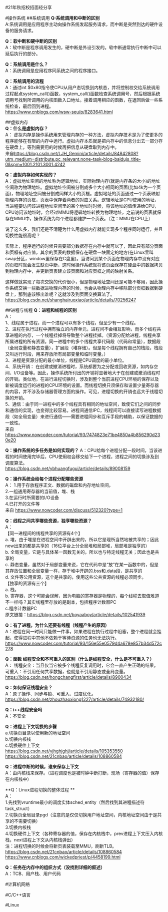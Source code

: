 #21年秋招校招面经分享



#操作系统
##系统调用
**Q:系统调用和中断的区别**  
A:系统调用是应用程序主动向操作系统发起服务请求，而中断是突然到达的硬件设备的服务请求。

**Q：软中断和硬中断的区别**   
A：软中断是程序调用发生的，硬中断是外设引发的。软中断通常执行中断中可以延后执行的部分。

**Q：系统调用是什么？**  
A：系统调用是应用程序同系统之间的程序接口。

**Q：系统调用的流程**  
A：通过int $0x80指令使CPU从用户态切换到内核态，并将控制权交给系统调用过程起点system_call()函数，system_call()函数检查系统调用号，然后根据系统调用号找到所调用的内核函数入口地址。接着调用相应的函数，在返回后做一些系统检查，最后回到进程。  
https://www.cnblogs.com/wsw-seu/p/8283641.html   

##虚拟内存  
**Q：什么是虚拟内存？**   
A：
虚拟内存是操作系统用来管理内存的一种方法，虚拟内存技术是为了使更多的程序能够在有限的内存中运行。虚拟内存本质就是把内存中的信息分出去一部分存在硬盘上，等到需要用的时候再把信息从硬盘取到内存中。   
来自<https://blog.csdn.net/LJH_Gemini/article/details/84842808?utm_medium=distribute.pc_relevant.none-task-blog-baidujs_title-0&spm=1001.2101.3001.4242> 

**Q：虚拟内存如何实现的？**  
A：虚拟地址空间的地址称为逻辑地址，实际物理内存(就是内存条的大小)的地址空间称为物理地址。虚拟地址空间被分割成多个大小相同的页面(比如4k为一个页面)，物理地址空间被分割成同样大小的页框。虚拟地址的页面通过一个页表映射物理内存的页框，页表中保存着两者的对应关系。逻辑地址是CPU使用的地址，当进程要访问该进程地址空间里的某个地址时时候，将该地址的值传递给CPU，CPU访问该地址时，会经过MMU将逻辑地址转换为物理地址，之前说的页表就保存在MMU中，操作系统为每个进程都维护一个页表。（注：MMU在CPU上）

说了这么多，我们还是不清楚为什么用虚拟内存就能实现多个程序同时运行，并且切换性能很高呢？

实际上，程序运行的时候只需要部分数据存在内存中就可以了，因此只有部分页面和页框有对应值，其余的页表的数据保存在硬盘一块固定的地方(在Linux里叫swap分区，window里保存在C盘里)。当访问到某个页面在物理内存中没有对应的页框时就会发生缺页中断，这时候操作系统就将该页面保存在硬盘中的数据拷贝到物理内存中，并更新页表建立该页面和对应页框之间的映射关系。

这样做就实现了每次交换的代价很小，但是物理地址空间还是可能不够用，因此操作系统交换一些数据进物理内存的时候，也会从物理内存中移除部分页框数据到硬盘上，那到底该移出谁呢？这就涉及到页面交换算法了。
https://blog.csdn.net/shanghairuoxiao/article/details/70256247  

##进程与线程
**Q：进程和线程的区别**  
A：  
1、线程属于进程，而一个进程可以有多个线程，但至少有一个线程。  
2、进程在执行过程中拥有独立的内存单元，进程间不会相互影响，而多个线程共享进程的内存，一个线程挂掉将导致整个进程挂掉。（资源分配给进程，线程共享所属进程的所有资源。同一进程中的多个线程共享代码段（代码和常量），数据段（全局变量和静态变量），扩展段（堆存储）。但是每个线程拥有自己的栈段，栈段又叫运行时段，用来存放所有局部变量和临时变量。）   
3、进程是资源分配的最小单位，线程是CPU调度的最小单位。   
4、系统开销： 在创建或撤消进程时，系统都要为之分配或回收资源，如内存空间、I/O设备等。因此，操作系统所付出的开销将显著地大于在创建或撤消线程时的开销。类似地，在进行进程切换时，涉及到整个当前进程CPU环境的保存以及新被调度运行的进程的CPU环境的设置。而线程切换只须保存和设置少量寄存器的内容，并不涉及存储器管理方面的操作。可见，进程切换的开销也远大于线程切换的开销。   
5、通信：由于同一进程中的多个线程具有相同的地址空间，致使它们之间的同步和通信的实现，也变得比较容易。进程间通信IPC，线程间可以直接读写进程数据段（如全局变量）来进行通信——需要进程同步和互斥手段的辅助，以保证数据的一致性。  
来自 <https://www.nowcoder.com/tutorial/93/7474823e71be4850a4b856290d230e20> 

**Q：操作系统的多任务是如何实现的？**
A：CPU给每个进程分配一段时间，当该进程的时间使用完毕后，CPU使用权会移交给下一个进程，进程之间的切换涉及到调度算法。  
https://blog.csdn.net/ybhuangfugui/article/details/89008159

**Q：操作系统会给每个进程分配哪些资源**  
A：
1.用于存放程序正文、数据的磁盘和内存地址空间，  
2.一组通用寄存器的当前值，堆、栈  
3.在运行时所需要的I/O设备  
4.已打开的文件等  
来自 <https://www.nowcoder.com/discuss/512320?type=1> 

**Q：线程之间共享哪些资源，独享哪些资源？**  
A：  
【同一进程间的线程共享的资源有4个】  
a. 堆，由于堆是在进程空间中开辟出来的，所以它是理所当然地被共享的；因此new出来的都是共享的（16位平台上分全局堆和局部堆，局部堆是独享的）  
b. 全局变量，它是与具体某一函数无关的，所以也与特定线程无关；因此也是共享的  
c. 静态变量，虽然对于局部变量来说，它在代码中是“放”在某一函数中的，但是其存放位置和全局变量一样，存于堆中开辟的.bss和.data段，是共享的  
d. 文件等公用资源，这个是共享的，使用这些公共资源的线程必须同步。  
【独享的资源有三个】   
a. 栈。  
b. 寄存器，这个可能会误解，因为电脑的寄存器是物理的，每个线程去取值难道不一样吗？其实线程里存放的是副本，包括程序计数器PC  
c.程序计数器PC  
原文链接：https://blog.csdn.net/boyaaboy/article/details/102541939  

**Q：有了进程，为什么还要有线程（线程产生的原因）**   
A：进程在同一时间只能做一件事，如果进程在执行过程中阻塞，整个进程就会挂起，使得进程中其他不依赖于等待资源的任务也无法执行。  
https://www.nowcoder.com/tutorial/93/156e55e0579d4a678e857b34d572c278

**Q：函数 线程安全和不可重入的区别（什么是线程安全，什么是不可重入？）**  
A：
线程安全：当且仅当它被多个线程反复调用时，它会一直产生正确的结果。  
可重入：不引用任何共享数据，也就是不引用静态或全局变量。  
https://blog.csdn.net/hongchangfirst/article/details/8900434

**Q：如何保证线程安全？**  
A：原子操作、同步与锁、可重入、过度优化。  
https://blog.csdn.net/zhouzhaoxiong1227/article/details/74932180/

**Q：i++线程安全吗**  
A：不安全

**Q：进程上下文切换的步骤**  
a.切换页目录以使用新的地址空间   
b.切换内核栈  
c.切换硬件上下文  
https://blog.csdn.net/vjhghjghj/article/details/105353550  
https://blog.csdn.net/21cnbao/article/details/108860584  

**Q：进程中断的时候，谁来保存上下文**  
A：由内核栈来保存。（进程调度也是被时钟中断打断，现场（寄存器的值）保存在内核栈中）  

**Q：Linux进程切换的整体过程 **  
A：  
1.先找到vruntime最小的调度实体sched_entity（然后找到其进程描述符task_struct）  
2.切换页全局目录pgd（注意的是仅仅切换用户地址空间，内核地址空间由于是共享的不需要切换）  
3.切换内核栈  
4.切换硬件上下文（各种寄存器的值，保存在内核栈中，prev进程上下文压入内核栈，next进程上下文从内核栈弹出）  
注：进程切换的时候会将新页表装载至MMU，刷新TLB。  
https://blog.csdn.net/21cnbao/article/details/108860584  
https://www.cnblogs.com/wickedpriest/p/4458199.html  

**Q：任务在内存中的组织方式（没找到详细的叙述）**  
A：TCB、用户栈、用户代码



#计算机网络



#C/C++语言



#Linux